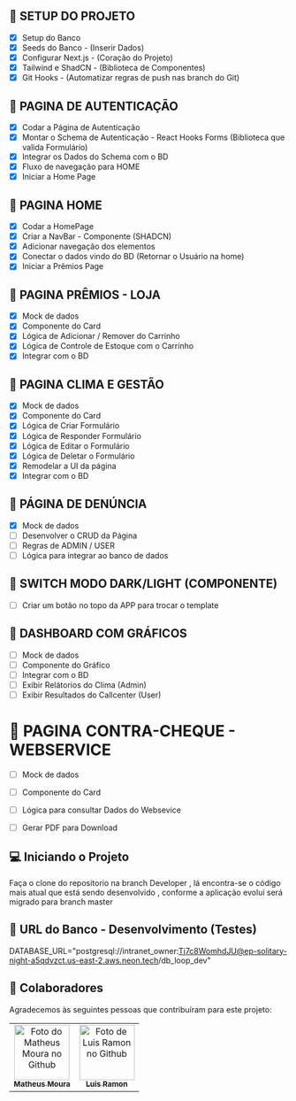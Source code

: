 ## 📝 SETUP DO PROJETO
- [X] Setup do Banco
- [X] Seeds do Banco - (Inserir Dados)
- [X] Configurar Next.js - (Coração do Projeto)
- [X] Tailwind e ShadCN - (Biblioteca de Componentes)
- [X] Git Hooks - (Automatizar regras de push nas branch do Git)
## 📝 PAGINA DE AUTENTICAÇÃO
- [X] Codar a Página de Autenticação
- [X] Montar o Schema de Autenticação - React Hooks Forms (Biblioteca que valida Formulário)
- [X] Integrar os Dados do Schema com o BD
- [X] Fluxo de navegação para HOME
- [X] Iniciar a Home Page
## 📝 PAGINA HOME
- [X] Codar a HomePage
- [X] Criar a NavBar - Componente (SHADCN)
- [X] Adicionar navegação dos elementos 
- [X] Conectar o dados vindo do BD (Retornar o Usuário na home)
- [X] Iniciar a Prêmios Page
## 📝 PAGINA PRÊMIOS - LOJA
- [X] Mock de dados
- [X] Componente do Card
- [X] Lógica de Adicionar / Remover do Carrinho
- [X] Lógica de Controle de Estoque com o Carrinho
- [X] Integrar com o BD
## 📝 PAGINA CLIMA E GESTÃO 
- [X] Mock de dados
- [X] Componente do Card
- [X] Lógica de Criar Formulário
- [X] Lógica de Responder Formulário
- [X] Lógica de Editar o Formulário
- [X] Lógica de Deletar o Formulário
- [X] Remodelar a UI da página
- [X] Integrar com o BD
## 📝 PÁGINA DE DENÚNCIA
- [X] Mock de dados
- [ ] Desenvolver o CRUD da Página
- [ ] Regras de ADMIN / USER
- [ ] Lógica para integrar ao banco de dados
## 📝 SWITCH MODO DARK/LIGHT (COMPONENTE)
- [ ] Criar um botão no topo da APP para trocar o template
## 📝 DASHBOARD COM GRÁFICOS
- [ ] Mock de dados
- [ ] Componente do Gráfico
- [ ] Integrar com o BD
- [ ] Exibir Relátorios do Clima (Admin)
- [ ] Exibir Resultados do Callcenter (User)
# 📝 PAGINA CONTRA-CHEQUE - WEBSERVICE
- [ ] Mock de dados
- [ ] Componente do Card
- [ ] Lógica para consultar Dados do Websevice
- [ ] Gerar PDF para Download 

      
## 💻 Iniciando o Projeto
Faça o clone do repositorio na branch Developer , lá encontra-se o código mais atual que está sendo desenvolvido , conforme a aplicação evolui será migrado para branch master

## 🚀 URL do Banco - Desenvolvimento (Testes)
DATABASE_URL="postgresql://intranet_owner:Tj7c8WomhdJU@ep-solitary-night-a5qdvzct.us-east-2.aws.neon.tech/db_loop_dev"

## 🤝 Colaboradores

Agradecemos às seguintes pessoas que contribuíram para este projeto:

<table>
  <tr>
    <td align="center">
      <a href="https://github.com/Taticalzero" title="github-profile">
        <img src="https://avatars.githubusercontent.com/u/52974709?v=4" width="100px;" alt="Foto do Matheus Moura no Github"/><br>
        <sub>
          <b>Matheus Moura</b>
        </sub>
      </a>
    </td>
    <td align="center">
      <a href="https://github.com/ramonS2999" title="github-profile">
        <img src="https://avatars.githubusercontent.com/u/57457051?v=4" width="100px;" alt="Foto de Luis Ramon no Github"/><br>
        <sub>
          <b>Luis Ramon</b>
        </sub>
      </a>
    </td>
  </tr>
</table>

